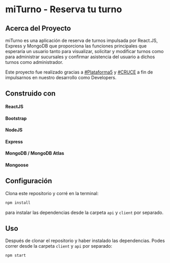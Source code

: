 # miTurno - Reserva tu turno

## Acerca del Proyecto

miTurno es una aplicación de reserva de turnos impulsada por React.JS, Express y MongoDB que proporciona las funciones principales que esperaría un usuario tanto para visualizar, solicitar y modificar turnos como para administrar sucursales y confirmar asistencia del usuario a dichos turnos como administrador.

Este proyecto fue realizado gracias a [#Plataforma5](https://www.plataforma5.la/) y [#CRUCE](https://www.e-cruce.com/) a fin de impulsarnos en nuestro desarrollo como Developers.

## Construido con
#### ReactJS
#### Bootstrap
#### NodeJS
#### Express
#### MongoDB / MongoDB Atlas
#### Mongoose

## Configuración

Clona este repositorio y corré en la terminal:
```sh 
npm install
``` 
para instalar las dependencias desde la carpeta `api` y `client` por separado.

## Uso

Después de clonar el repositorio y haber instalado las dependencias. Podes correr desde la carpeta `client` y `api` por separado:
```sh 
npm start
```
